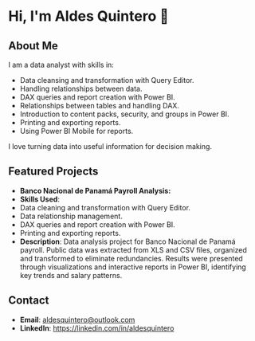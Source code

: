 # Hi, I'm Aldes Quintero 👋

## About Me
  I am a data analyst with skills in:
- Data cleansing and transformation with Query Editor.
- Handling relationships between data.
- DAX queries and report creation with Power BI.
- Relationships between tables and handling DAX.
- Introduction to content packs, security, and groups in Power BI.
- Printing and exporting reports.
- Using Power BI Mobile for reports.

I love turning data into useful information for decision making.

## Featured Projects

- **Banco Nacional de Panamá Payroll Analysis:**
- **Skills Used**:
- Data cleaning and transformation with Query Editor.
- Data relationship management.
- DAX queries and report creation with Power BI.
- Printing and exporting reports.
- **Description**: Data analysis project for Banco Nacional de Panamá payroll. Public data was extracted from XLS and CSV files, organized and transformed to eliminate redundancies. Results were presented through visualizations and interactive reports in Power BI, identifying key trends and salary patterns.


## Contact
- **Email**: aldesquintero@outlook.com
- **LinkedIn**: https://linkedin.com/in/aldesquintero
